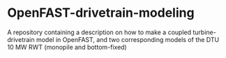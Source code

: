 # OpenFAST-drivetrain-modeling
A repository containing a description on how to make a coupled turbine-drivetrain model in OpenFAST, and two corresponding models of the DTU 10 MW RWT (monopile and bottom-fixed)

